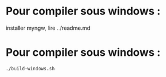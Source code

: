 # Pour compiler sous windows : 

installer myngw, lire ../readme.md


# Pour compiler sous windows : 

```
./build-windows.sh
```
